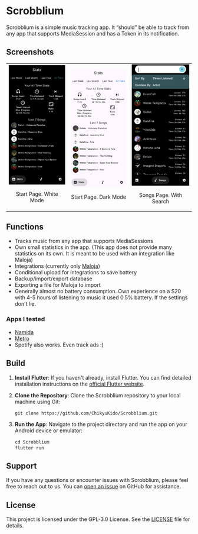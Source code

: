 # Scrobblium

Scrobblium is a simple music tracking app. It “should” be able to track from any app that supports MediaSession and has a Token in its notification.
## Screenshots

<table>
  <tr>
    <td style="text-align: center;">
      <img src="./rmrsc/Screenshot_20240728_015749.png" alt="Screenshot1" width="200">
      <p>Start Page. White Mode</p>
    </td>
    <td style="text-align: center;">
      <img src="./rmrsc/Screenshot_20240728_020028.png" alt="Screenshot2" width="200">
      <p>Start Page. Dark Mode</p>
    </td>
    <td style="text-align: center;">
      <img src="./rmrsc/Screenshot_20240728_020445.png" alt="Screenshot3" width="200">
      <p>Songs Page. With Search</p>
    </td>
  </tr>
</table>

## Functions
- Tracks music from any app that supports MediaSessions
- Own small statistics in the app. (This app does not provide many statistics on its own. It is meant to be used with an integration like Maloja)
- Integrations (currently only [Maloja](https://github.com/krateng/maloja))
- Conditional upload for integrations to save battery
- Backup/import/export database
- Exporting a file for Maloja to import
- Generally almost no battery consumption. Own experience on a S20 with 4-5 hours of listening to music it used 0.5% battery. If the settings don't lie.
### Apps I tested
- [Namida](https://github.com/namidaco/namida)
- [Metro](https://github.com/MuntashirAkon/Metro)
- Spotify also works. Even track ads :)
## Build

1. **Install Flutter**: 
   If you haven't already, install Flutter. You can find detailed installation instructions on the [official Flutter website](https://flutter.dev/docs/get-started/install).

2. **Clone the Repository**: 
   Clone the Scrobblium repository to your local machine using Git:

   ```
   git clone https://github.com/ChikyuKido/Scrobblium.git
   ```

3. **Run the App**: 
   Navigate to the project directory and run the app on your Android device or emulator:

   ```
   cd Scrobblium
   flutter run
   ```
## Support

If you have any questions or encounter issues with Scrobblium, please feel free to reach out to us. You can [open an issue](https://github.com/yourusername/scrobblium/issues) on GitHub for assistance.

## License

This project is licensed under the GPL-3.0 License. See the [LICENSE](LICENSE) file for details.
